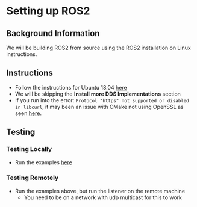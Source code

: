 # Setting up ROS2

## Background Information
We will be building ROS2 from source using the ROS2 installation on Linux instructions.

## Instructions
  * Follow the instructions for Ubuntu 18.04 [here][1]
  * We will be skipping the **Install more DDS Implementations** section
  * If you run into the error: `Protocol "https" not supported or disabled in libcurl`, it may been an issue with CMake not using OpenSSL as seen [here][2].

## Testing

### Testing Locally
  * Run the examples [here][3]
  
### Testing Remotely
  * Run the examples above, but run the listener on the remote machine
    * You need to be on a network with udp multicast for this to work


[1]:https://index.ros.org/doc/ros2/Installation/Linux-Development-Setup/
[2]:https://github.com/ros2/ros2/issues/470#issuecomment-371141641
[3]:https://index.ros.org/doc/ros2/Installation/Linux-Development-Setup/#try-some-examples
